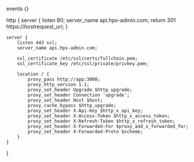 events {}

http {
    server {
        listen 80;
        server_name api.hps-admin.com;
        return 301 https://$host$request_uri;
    }

    server {
        listen 443 ssl;
        server_name api.hps-admin.com;

        ssl_certificate /etc/ssl/certs/fullchain.pem;
        ssl_certificate_key /etc/ssl/private/privkey.pem;

        location / {
            proxy_pass http://app:3000;
            proxy_http_version 1.1;
            proxy_set_header Upgrade $http_upgrade;
            proxy_set_header Connection 'upgrade';
            proxy_set_header Host $host;
            proxy_cache_bypass $http_upgrade;
            proxy_set_header X-Api-Key $http_x_api_key;
            proxy_set_header X-Access-Token $http_x_access_token;
            proxy_set_header X-Refresh-Token $http_x_refresh_token;
            proxy_set_header X-Forwarded-For $proxy_add_x_forwarded_for;
            proxy_set_header X-Forwarded-Proto $scheme;
        }
    }
}
  